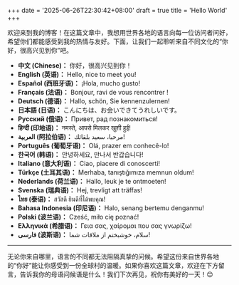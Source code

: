 +++
date = '2025-06-26T22:30:42+08:00'
draft = true
title = 'Hello World'
+++

欢迎来到我的博客！在这篇文章中，我想用世界各地的语言向每一位访问者问好，希望你们都能感受到我的热情与友好。下面，让我们一起聆听来自不同文化的“你好，很高兴见到你”吧。

- **中文 (Chinese)：** 你好，很高兴见到你！  
- **English (英语)：** Hello, nice to meet you!  
- **Español (西班牙语)：** ¡Hola, mucho gusto!  
- **Français (法语)：** Bonjour, ravi de vous rencontrer !  
- **Deutsch (德语)：** Hallo, schön, Sie kennenzulernen!  
- **日本語 (日语)：** こんにちは、お会いできてうれしいです。  
- **Русский (俄语)：** Привет, рад познакомиться!  
- **हिन्दी (印地语)：** नमस्ते, आपसे मिलकर खुशी हुई!  
- **العربية (阿拉伯语)：** مرحبا، سعيد بلقائك!  
- **Português (葡萄牙语)：** Olá, prazer em conhecê-lo!  
- **한국어 (韩语)：** 안녕하세요, 만나서 반갑습니다!  
- **Italiano (意大利语)：** Ciao, piacere di conoscerti!  
- **Türkçe (土耳其语)：** Merhaba, tanıştığımıza memnun oldum!  
- **Nederlands (荷兰语)：** Hallo, leuk je te ontmoeten!  
- **Svenska (瑞典语)：** Hej, trevligt att träffas!  
- **ไทย (泰语)：** สวัสดี ยินดีที่ได้พบคุณ!  
- **Bahasa Indonesia (印尼语)：** Halo, senang bertemu denganmu!  
- **Polski (波兰语)：** Cześć, miło cię poznać!  
- **Ελληνικά (希腊语)：** Γεια σας, χαίρομαι που σας γνωρίζω!  
- **فارسی (波斯语)：** سلام، خوشبختم از ملاقات شما!  

---

无论你来自哪里，语言的不同都无法阻隔真挚的问候。希望这份来自世界各地的“你好”能让你感受到一份全球村的温暖。如果你喜欢这篇文章，欢迎在下方留言，告诉我你的母语问候语是什么！我们下次再见，祝你有美好的一天！😊  
